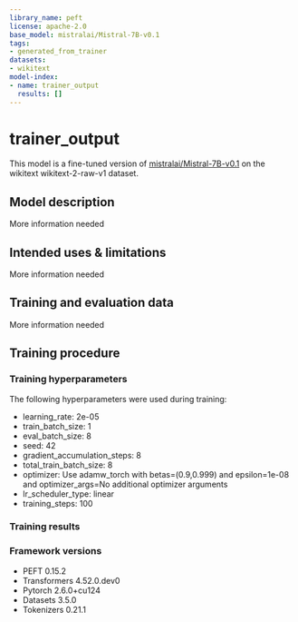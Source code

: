 ```yaml
---
library_name: peft
license: apache-2.0
base_model: mistralai/Mistral-7B-v0.1
tags:
- generated_from_trainer
datasets:
- wikitext
model-index:
- name: trainer_output
  results: []
---
```


<!-- This model card has been generated automatically according to the information the Trainer had access to. You
should probably proofread and complete it, then remove this comment. -->

# trainer_output

This model is a fine-tuned version of [mistralai/Mistral-7B-v0.1](https://huggingface.co/mistralai/Mistral-7B-v0.1) on the wikitext wikitext-2-raw-v1 dataset.

## Model description

More information needed

## Intended uses & limitations

More information needed

## Training and evaluation data

More information needed

## Training procedure

### Training hyperparameters

The following hyperparameters were used during training:
- learning_rate: 2e-05
- train_batch_size: 1
- eval_batch_size: 8
- seed: 42
- gradient_accumulation_steps: 8
- total_train_batch_size: 8
- optimizer: Use adamw_torch with betas=(0.9,0.999) and epsilon=1e-08 and optimizer_args=No additional optimizer arguments
- lr_scheduler_type: linear
- training_steps: 100

### Training results



### Framework versions

- PEFT 0.15.2
- Transformers 4.52.0.dev0
- Pytorch 2.6.0+cu124
- Datasets 3.5.0
- Tokenizers 0.21.1